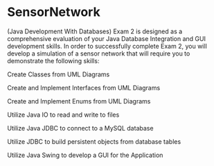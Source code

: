 # SensorNetwork
(Java Development With Databases) Exam 2 is designed as a comprehensive evaluation of your Java Database Integration and GUI development skills. In order to successfully complete Exam 2, you will develop a simulation of a sensor network that will require you to demonstrate the following skills:  

Create Classes from UML Diagrams

Create and Implement Interfaces from UML Diagrams

Create and Implement Enums from UML Diagrams 

Utilize Java IO to read and write to files 

Utilize Java JDBC to connect to a MySQL database 

Utilize JDBC to build persistent objects from database tables 

Utilize Java Swing to develop a GUI for the Application
